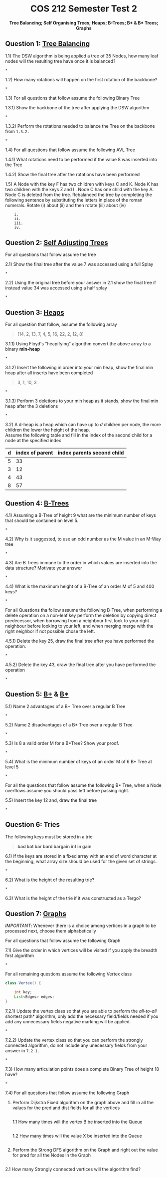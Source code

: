 <div align="center"><h1> COS 212 Semester Test 2</h1></div>
<div align="center"><h4> Tree Balancing; Self Organising Trees; Heaps; B-Trees; B+ & B* Trees; Graphs </h4></div>

## Question 1: [Tree Balancing](https://gitlab.com/Paul_Wood_96/tutoring/-/tree/master/COS212/notes/Questions/BalancingABinaryTree)

1.1) The DSW algorithm is being applied a tree of 35 Nodes, how many leaf nodes will the resulting tree have once it is
balanced?

    *

1.2) How many rotations will happen on the first rotation of the backbone?

    *

1.3) For all questions that follow assume the following Binary Tree

1.3.1) Show the backbone of the tree after applying the DSW algorithm

    *

1.3.2) Perform the rotations needed to balance the Tree on the backbone from `1.3.2.`

    *

1.4) For all questions that follow assume the following AVL Tree

1.4.1) What rotations need to be performed if the value 8 was inserted into the Tree

1.4.2) Show the final tree after the rotations have been performed

1.5) A Node with the key F has two children with keys C and K. Node K has two children with the keys Z and I . Node C
has one child with the key A. Node C is deleted from the tree. Rebalanced the tree by completing the following sentence
by substituting the letters in place of the roman numerals. Rotate (i) about (ii) and then rotate (iii) about (iv)

```text
    i.
    ii.
    iii.
    iv.
```

## Question 2: [Self Adjusting Trees](https://gitlab.com/Paul_Wood_96/tutoring/-/blob/master/COS212/notes/SelfAdjustingTrees/README.md)

For all questions that follow assume the tree

2.1) Show the final tree after the value 7 was accessed using a full Splay

    *

2.2) Using the original tree before your answer in 2.1 show the final tree if instead value 34 was accessed using a half
splay

    *

## Question 3: [Heaps](https://gitlab.com/Paul_Wood_96/tutoring/-/blob/master/COS212/notes/Heaps/README.md)

For all question that follow, assume the following array

> [14, 2, 13, 7, 4, 5, 16, 22, 2, 12, 8]


3.1.1) Using Floyd's "heapifying" algorithm convert the above array to a binary **min-heap**

    *

3.1.2) Insert the following in order into your min heap, show the final min heap after all inserts have been completed

> 3, 1, 10, 3

    * 

3.1.3) Perform 3 deletions to your min heap as it stands, show the final min heap after the 3 deletions

    * 

3.2) A d-heap is a heap which can have up to *d* children per node, the more children the lower the height of the
heap. <br />
Assume the following table and fill in the index of the second child for a node at the specified index

| d | index of parent | index parents second child | 
| --- | --- | --- |
| 5  | 33 | |
| 3  | 12 | |
| 4  | 43 | |
| 8  | 57 | |

## Question 4: [B-Trees](https://gitlab.com/Paul_Wood_96/tutoring/-/blob/master/COS212/notes/MWayTreesPart1/README.md)

4.1) Assuming a B-Tree of height 9 what are the minimum number of keys that should be contained on level 5.

    *

4.2) Why is it suggested, to use an odd number as the M value in an M-Way tree

    * 

4.3) Are B Trees immune to the order in which values are inserted into the data structure? Motivate your answer

    *

4.4) What is the maximum height of a B-Tree of an order M of 5 and 400 keys?

    *

For all Questions tha follow assume the following B-Tree, when performing a delete operation on a non-leaf key perform
the deletion by copying direct predecessor, when borrowing from a neighbour first look to your right neighbour before
looking to your left, and when merging merge with the right neighbor if not possible chose the left.

4.5.1) Delete the key 25, draw the final tree after you have performed the operation.

    *

4.5.2) Delete the key 43, draw the final tree after you have performed the operation

    *

## Question 5: [B+](https://gitlab.com/Paul_Wood_96/tutoring/-/blob/master/COS212/notes/B+Trees/README.md) & [B*](https://gitlab.com/Paul_Wood_96/tutoring/-/blob/master/COS212/notes/BStarTrees/README.md)

5.1) Name 2 advantages of a B+ Tree over a regular B Tree

    *

5.2) Name 2 disadvantages of a B* Tree over a regular B Tree

    *

5.3) Is 8 a valid order M for a B*Tree? Show your proof.

    *

5.4) What is the minimum number of keys of an order M of 6 B* Tree at level 5

    *

For all the questions that follow assume the following B* Tree, when a Node overflows assume you should pass left before
passing right.

5.5) Insert the key 12 and, draw the final tree

    *

## Question 6: Tries

The following keys must be stored in a trie:

> **bad  bat  bar  bard  bargain  int  in  gain**

6.1) If the keys are stored in a fixed array with an end of word character at the beginning, what array size should be
used for the given set of strings.

    *

6.2) What is the height of the resulting trie?

    *

6.3) What is the height of the trie if it was constructed as a Tergo?

## Question 7: [Graphs](https://gitlab.com/Paul_Wood_96/tutoring/-/tree/master/COS212/notes/GraphsPart1)

*IMPORTANT*: Whenever there is a choice among vertices in a graph to be processed next, choose them alphabetically

For all questions that follow assume the following Graph

7.1) Give the order in which vertices will be visited if you apply the breadth first algorithm

    *

For all remaining questions assume the following Vertex class

```java
class Vertex() {

    int key;
    List<Edges> edges;
}
```

7.2.1) Update the vertex class so that you are able to perform the *all-to-all* shortest path* algorithm, only add the
necessary field/fields needed if you add any unnecessary fields negative marking will be applied.

    *

7.2.2) Update the vertex class so that you can perform the strongly connected algorithm, do not include any unecessary
fields from your answer in `7.2.1.`

    *

7.3) How many articulation points does a complete Binary Tree of height 18 have?

    *

7.4) For all questions that follow assume the following Graph

1. Perform Dijkstra Fixed algorithm on the graph above and fill in all the values for the pred and dist fields for all
   the vertices

   ```text

   ```

   1.1 How many times will the vertex B be inserted into the Queue
      ```text

   ```

   1.2 How many times will the value X be inserted into the Queue

   ```text

   ```

2. Perform the Strong DFS algorithm on the Graph and right out the value for pred for all the Nodes in the Graph

```text

```

2.1 How many Strongly connected vertices will the algorithm find?

   ```text

   ```
